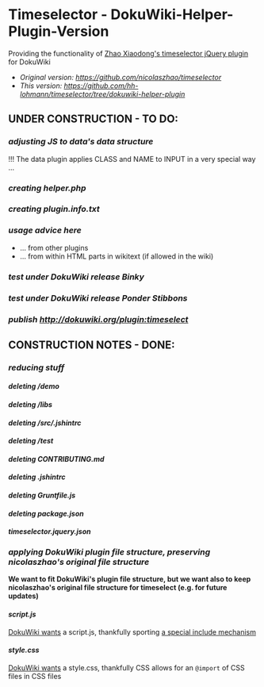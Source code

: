 # Timeselector - DokuWiki-Helper-Plugin-Version

Providing the functionality of [Zhao Xiaodong's timeselector jQuery plugin](https://github.com/nicolaszhao/timeselector) for DokuWiki

  * *Original version: https://github.com/nicolaszhao/timeselector*
  * *This version: https://github.com/hh-lohmann/timeselector/tree/dokuwiki-helper-plugin*


## UNDER CONSTRUCTION - TO DO:

### *adjusting JS to data's data structure*

!!! The data plugin applies CLASS and NAME to INPUT in a very special way ...


### *creating helper.php*


### *creating plugin.info.txt*


### *usage advice here*

  - ... from other plugins
  - ... from within HTML parts in wikitext (if allowed in the wiki)



### *test under DokuWiki release Binky*


### *test under DokuWiki release Ponder Stibbons*


### *publish http://dokuwiki.org/plugin:timeselect*


## CONSTRUCTION NOTES - DONE:

### *reducing stuff*

#### *deleting /demo*

#### *deleting /libs*

#### *deleting /src/.jshintrc*

#### *deleting /test*

#### *deleting CONTRIBUTING.md*

#### *deleting .jshintrc*

#### *deleting Gruntfile.js*

#### *deleting package.json*

#### *timeselector.jquery.json*

### *applying DokuWiki plugin file structure, preserving nicolaszhao's original file structure*

**We want to fit DokuWiki's plugin file structure, but we want also to keep nicolaszhao's original file structure for timeselect (e.g. for future updates)**

#### *script.js*

[DokuWiki wants](https://www.dokuwiki.org/devel:plugin_file_structure#javascript) a script.js, thankfully sporting [a special include mechanism](https://www.dokuwiki.org/devel:javascript#include_syntax)

#### *style.css*

[DokuWiki wants](https://www.dokuwiki.org/devel:plugin_file_structure#css_styles) a style.css, thankfully CSS allows for an ```@import``` of CSS files in CSS files

